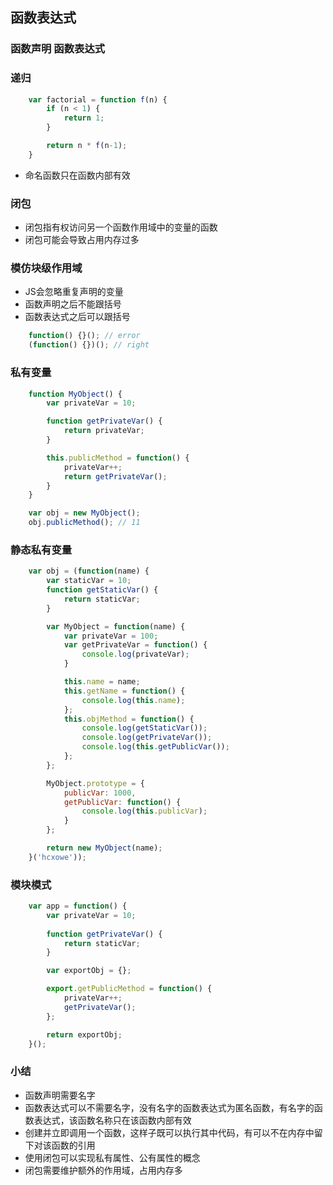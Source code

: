 ## 函数表达式

### 函数声明 函数表达式

### 递归

```js
    var factorial = function f(n) {
        if (n < 1) {
            return 1;
        }

        return n * f(n-1);
    }
```
- 命名函数只在函数内部有效

### 闭包

- 闭包指有权访问另一个函数作用域中的变量的函数
- 闭包可能会导致占用内存过多

### 模仿块级作用域

- JS会忽略重复声明的变量
- 函数声明之后不能跟括号
- 函数表达式之后可以跟括号
```js
    function() {}(); // error
    (function() {})(); // right
```

### 私有变量

```js
    function MyObject() {
        var privateVar = 10;

        function getPrivateVar() {
            return privateVar;
        }

        this.publicMethod = function() {
            privateVar++;
            return getPrivateVar();
        }
    }

    var obj = new MyObject();
    obj.publicMethod(); // 11
```

### 静态私有变量

```js
    var obj = (function(name) {
        var staticVar = 10;
        function getStaticVar() {
            return staticVar;
        }

        var MyObject = function(name) {
            var privateVar = 100;
            var getPrivateVar = function() {
                console.log(privateVar);
            }

            this.name = name;
            this.getName = function() {
                console.log(this.name);
            };
            this.objMethod = function() {
                console.log(getStaticVar());
                console.log(getPrivateVar());
                console.log(this.getPublicVar());
            };
        };

        MyObject.prototype = {
            publicVar: 1000,
            getPublicVar: function() {
                console.log(this.publicVar);
            }
        };

        return new MyObject(name);
    }('hcxowe'));
```

### 模块模式

```js
    var app = function() {
        var privateVar = 10;
        
        function getPrivateVar() {
            return staticVar;
        }

        var exportObj = {};

        export.getPublicMethod = function() {
            privateVar++;
            getPrivateVar();
        };

        return exportObj;
    }();
```

### 小结

- 函数声明需要名字
- 函数表达式可以不需要名字，没有名字的函数表达式为匿名函数，有名字的函数表达式，该函数名称只在该函数内部有效
- 创建并立即调用一个函数，这样子既可以执行其中代码，有可以不在内存中留下对该函数的引用
- 使用闭包可以实现私有属性、公有属性的概念
- 闭包需要维护额外的作用域，占用内存多